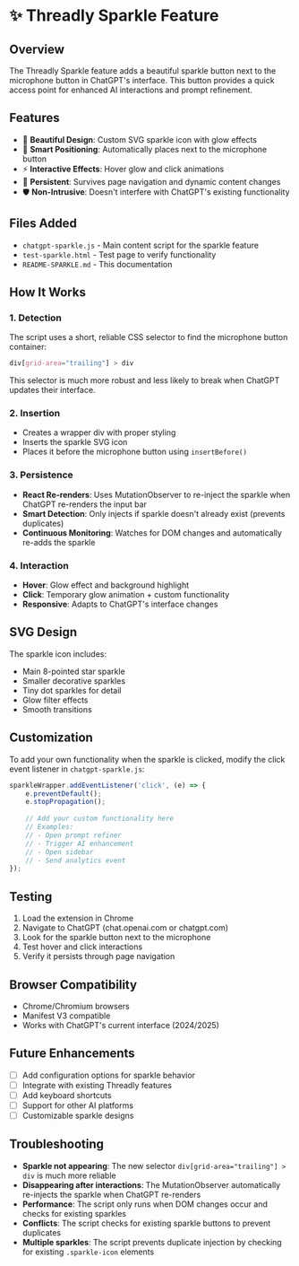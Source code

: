 # ✨ Threadly Sparkle Feature

## Overview
The Threadly Sparkle feature adds a beautiful sparkle button next to the microphone button in ChatGPT's interface. This button provides a quick access point for enhanced AI interactions and prompt refinement.

## Features
- 🎨 **Beautiful Design**: Custom SVG sparkle icon with glow effects
- 🎯 **Smart Positioning**: Automatically places next to the microphone button
- ⚡ **Interactive Effects**: Hover glow and click animations
- 🔄 **Persistent**: Survives page navigation and dynamic content changes
- 🛡️ **Non-Intrusive**: Doesn't interfere with ChatGPT's existing functionality

## Files Added
- `chatgpt-sparkle.js` - Main content script for the sparkle feature
- `test-sparkle.html` - Test page to verify functionality
- `README-SPARKLE.md` - This documentation

## How It Works

### 1. Detection
The script uses a short, reliable CSS selector to find the microphone button container:
```css
div[grid-area="trailing"] > div
```

This selector is much more robust and less likely to break when ChatGPT updates their interface.

### 2. Insertion
- Creates a wrapper div with proper styling
- Inserts the sparkle SVG icon
- Places it before the microphone button using `insertBefore()`

### 3. Persistence
- **React Re-renders**: Uses MutationObserver to re-inject the sparkle when ChatGPT re-renders the input bar
- **Smart Detection**: Only injects if sparkle doesn't already exist (prevents duplicates)
- **Continuous Monitoring**: Watches for DOM changes and automatically re-adds the sparkle

### 4. Interaction
- **Hover**: Glow effect and background highlight
- **Click**: Temporary glow animation + custom functionality
- **Responsive**: Adapts to ChatGPT's interface changes

## SVG Design
The sparkle icon includes:
- Main 8-pointed star sparkle
- Smaller decorative sparkles
- Tiny dot sparkles for detail
- Glow filter effects
- Smooth transitions

## Customization
To add your own functionality when the sparkle is clicked, modify the click event listener in `chatgpt-sparkle.js`:

```javascript
sparkleWrapper.addEventListener('click', (e) => {
    e.preventDefault();
    e.stopPropagation();
    
    // Add your custom functionality here
    // Examples:
    // - Open prompt refiner
    // - Trigger AI enhancement
    // - Open sidebar
    // - Send analytics event
});
```

## Testing
1. Load the extension in Chrome
2. Navigate to ChatGPT (chat.openai.com or chatgpt.com)
3. Look for the sparkle button next to the microphone
4. Test hover and click interactions
5. Verify it persists through page navigation

## Browser Compatibility
- Chrome/Chromium browsers
- Manifest V3 compatible
- Works with ChatGPT's current interface (2024/2025)

## Future Enhancements
- [ ] Add configuration options for sparkle behavior
- [ ] Integrate with existing Threadly features
- [ ] Add keyboard shortcuts
- [ ] Support for other AI platforms
- [ ] Customizable sparkle designs

## Troubleshooting
- **Sparkle not appearing**: The new selector `div[grid-area="trailing"] > div` is much more reliable
- **Disappearing after interactions**: The MutationObserver automatically re-injects the sparkle when ChatGPT re-renders
- **Performance**: The script only runs when DOM changes occur and checks for existing sparkles
- **Conflicts**: The script checks for existing sparkle buttons to prevent duplicates
- **Multiple sparkles**: The script prevents duplicate injection by checking for existing `.sparkle-icon` elements
